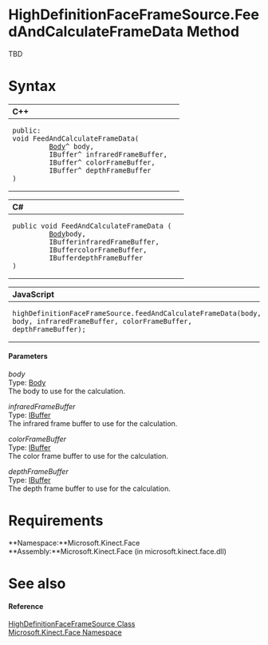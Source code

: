 HighDefinitionFaceFrameSource.FeedAndCalculateFrameData Method  
==============================================================  

TBD <span id="syntaxSection"></span>

Syntax  
======  

<table>
<colgroup>
<col width="100%" />
</colgroup>
<thead>
<tr class="header">
<th align="left">C++</th>
</tr>
</thead>
<tbody>
<tr class="odd">
<td align="left"><pre><code>public:  
void FeedAndCalculateFrameData(  
         <a href="../../../Kinect/Body_Class.md">Body</a>^ body,  
         IBuffer^ infraredFrameBuffer,  
         IBuffer^ colorFrameBuffer,  
         IBuffer^ depthFrameBuffer  
)</code></pre></td>
</tr>
</tbody>
</table>

<table>
<colgroup>
<col width="100%" />
</colgroup>
<thead>
<tr class="header">
<th align="left">C#</th>
</tr>
</thead>
<tbody>
<tr class="odd">
<td align="left"><pre><code>public void FeedAndCalculateFrameData (  
         <a href="../../../Kinect/Body_Class.md">Body</a>body,  
         IBufferinfraredFrameBuffer,  
         IBuffercolorFrameBuffer,  
         IBufferdepthFrameBuffer  
)</code></pre></td>
</tr>
</tbody>
</table>

<table>
<colgroup>
<col width="100%" />
</colgroup>
<thead>
<tr class="header">
<th align="left">JavaScript</th>
</tr>
</thead>
<tbody>
<tr class="odd">
<td align="left"><pre><code>highDefinitionFaceFrameSource.feedAndCalculateFrameData(body, body, infraredFrameBuffer, colorFrameBuffer, depthFrameBuffer);</code></pre></td>
</tr>
</tbody>
</table>

<span id="ID4EG"></span>
#### Parameters  

*body*    
Type: [Body](../../../Kinect/Body_Class.md)  
The body to use for the calculation.  

*infraredFrameBuffer*    
Type: [IBuffer](http://msdn.microsoft.com/en-us/library/windows.storage.streams.ibuffer.aspx)  
The infrared frame buffer to use for the calculation.  

*colorFrameBuffer*    
Type: [IBuffer](http://msdn.microsoft.com/en-us/library/windows.storage.streams.ibuffer.aspx)  
The color frame buffer to use for the calculation.  

*depthFrameBuffer*    
Type: [IBuffer](http://msdn.microsoft.com/en-us/library/windows.storage.streams.ibuffer.aspx)  
The depth frame buffer to use for the calculation.  

<span id="requirements"></span>

Requirements  
============  

**Namespace:**Microsoft.Kinect.Face  
**Assembly:**Microsoft.Kinect.Face (in microsoft.kinect.face.dll)  

<span id="ID4EWB"></span>

See also  
========  

<span id="ID4EYB"></span>
#### Reference  

[HighDefinitionFaceFrameSource Class](../../HighDefinitionFaceFrameSou.md)  
 [Microsoft.Kinect.Face Namespace](../../../Kinect.Face.md)  



<!--Please do not edit the data in the comment block below.-->
<!--
TOCTitle : FeedAndCalculateFrameData Method
RLTitle : HighDefinitionFaceFrameSource.FeedAndCalculateFrameData Method
KeywordK : FeedAndCalculateFrameData method
KeywordK : HighDefinitionFaceFrameSource.FeedAndCalculateFrameData method
KeywordF : Microsoft.Kinect.Face.HighDefinitionFaceFrameSource.FeedAndCalculateFrameData
KeywordF : HighDefinitionFaceFrameSource.FeedAndCalculateFrameData
KeywordF : FeedAndCalculateFrameData
KeywordF : Microsoft.Kinect.Face.HighDefinitionFaceFrameSource.FeedAndCalculateFrameData(WindowsPreview.Kinect.Body,Windows.Kinect.Body,Windows.Storage.Streams.IBuffer,Windows.Storage.Streams.IBuffer,Windows.Storage.Streams.IBuffer)
KeywordA : M:Microsoft.Kinect.Face.HighDefinitionFaceFrameSource.FeedAndCalculateFrameData(WindowsPreview.Kinect.Body,Windows.Kinect.Body,Windows.Storage.Streams.IBuffer,Windows.Storage.Streams.IBuffer,Windows.Storage.Streams.IBuffer)
AssetID : M:Microsoft.Kinect.Face.HighDefinitionFaceFrameSource.FeedAndCalculateFrameData(WindowsPreview.Kinect.Body,Windows.Kinect.Body,Windows.Storage.Streams.IBuffer,Windows.Storage.Streams.IBuffer,Windows.Storage.Streams.IBuffer)
Locale : en-us
CommunityContent : 1
APIType : Managed
APILocation : microsoft.kinect.face.dll
APIName : Microsoft.Kinect.Face.HighDefinitionFaceFrameSource.FeedAndCalculateFrameData
TargetOS : Windows
TopicType : kbSyntax
DevLang : VB
DevLang : CSharp
DevLang : JavaScript
DevLang : C++
DocSet : K4Wv2
ProjType : K4Wv2Proj
Technology : Kinect for Windows
Product : Kinect for Windows SDK v2
productversion : 20
-->
